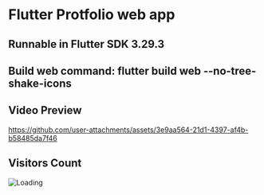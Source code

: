 # Flutter Protfolio web app

## Runnable in Flutter SDK 3.29.3

## Build web command: flutter build web --no-tree-shake-icons

## Video Preview

https://github.com/user-attachments/assets/3e9aa564-21d1-4397-af4b-b58485da7f46

## Visitors Count

<img align="left" src = "https://profile-counter.glitch.me/website_app/count.svg" alt ="Loading">
